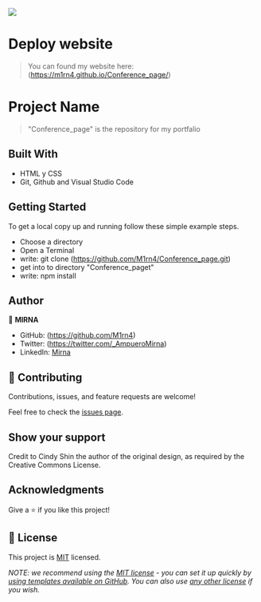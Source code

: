 ![](https://img.shields.io/badge/Microverse-blueviolet)

# Deploy website

> You can found my website here:
(https://m1rn4.github.io/Conference_page/)


# Project Name

> "Conference_page" is the repository for my portfalio 

## Built With

- HTML y CSS
- Git, Github and Visual Studio Code

## Getting Started

To get a local copy up and running follow these simple example steps.

- Choose a directory
- Open a Terminal
- write: git clone (https://github.com/M1rn4/Conference_page.git)
- get into to directory "Conference_paget"
- write: npm install

## Author

👤 **MIRNA**

- GitHub: (https://github.com/M1rn4)
- Twitter: (https://twitter.com/_AmpueroMirna)
- LinkedIn: [Mirna](https://www.linkedin.com/in/mirna-ampuero-caro/)


## 🤝 Contributing

Contributions, issues, and feature requests are welcome!

Feel free to check the [issues page](https://github.com/M1rn4/Set-up-adn-mobile-first/issues).

## Show your support

Credit to Cindy Shin the author of the original design, as required by the Creative Commons License.

## Acknowledgments

Give a ⭐️ if you like this project!

## 📝 License

This project is [MIT](./LICENSE) licensed.

_NOTE: we recommend using the [MIT license](https://choosealicense.com/licenses/mit/) - you can set it up quickly by [using templates available on GitHub](https://docs.github.com/en/communities/setting-up-your-project-for-healthy-contributions/adding-a-license-to-a-repository). You can also use [any other license](https://choosealicense.com/licenses/) if you wish._
